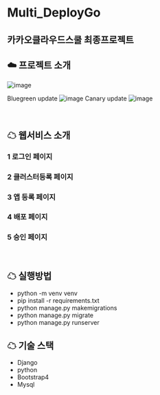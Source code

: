 # Multi_DeployGo
## 카카오클라우드스쿨 최종프로젝트
## ☁️ 프로젝트 소개

![image](https://user-images.githubusercontent.com/44285158/208251820-5f6b22a6-ae53-4693-a6bc-1407a81d5b33.png)

Bluegreen update
![image](https://user-images.githubusercontent.com/44285158/208251849-243b0a8a-36ec-42a3-898e-f83cd856ce4f.png)
Canary update
![image](https://user-images.githubusercontent.com/44285158/208251866-6167f9c4-82bf-4425-999a-5e6ce02e654b.png)


<br />

## ☁ 웹서비스 소개
### 1️ 로그인 페이지

### 2️ 클러스터등록 페이지

### 3️ 앱 등록 페이지

### 4️ 배포 페이지

### 5 승인 페이지



<br />

## ☁ 실행방법

- python -m venv venv
- pip install -r requirements.txt
- python manage.py makemigrations
- python manage.py migrate
- python manage.py runserver

## ☁ 기술 스택
- Django
- python
- Bootstrap4
- Mysql

 
<br />
